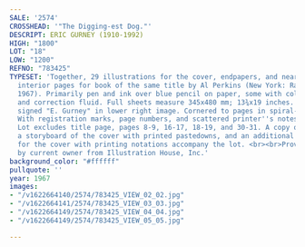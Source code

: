 ```yaml
---
SALE: '2574'
CROSSHEAD: '"The Digging-est Dog."'
DESCRIPT: ERIC GURNEY (1910-1992)
HIGH: "1800"
LOT: "18"
LOW: "1200"
REFNO: "783425"
TYPESET: 'Together, 29 illustrations for the cover, endpapers, and nearly complete
  interior pages for book of the same title by Al Perkins (New York: Random House,
  1967). Primarily pen and ink over blue pencil on paper, some with collaged elements
  and correction fluid. Full sheets measure 345x480 mm; 13¾x19 inches. All sheets
  signed "E. Gurney" in lower right image. Cornered to pages in spiral-bound portfolio.
  With registration marks, page numbers, and scattered printer''s notes in margins.
  Lot excludes title page, pages 8-9, 16-17, 18-19, and 30-31. A copy of the book,
  a storyboard of the cover with printed pastedowns, and an additional color sketch
  for the cover with printing notations accompany the lot. <br><br>Provenance: Acquired
  by current owner from Illustration House, Inc.'
background_color: "#ffffff"
pullquote: ''
year: 1967
images:
- "/v1622664140/2574/783425_VIEW_02_02.jpg"
- "/v1622664141/2574/783425_VIEW_03_03.jpg"
- "/v1622664149/2574/783425_VIEW_04_04.jpg"
- "/v1622664149/2574/783425_VIEW_05_05.jpg"

---
```

